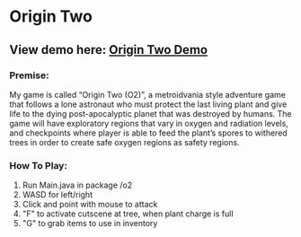 # Origin Two
## View demo here: [Origin Two Demo](https://youtu.be/VZfp_bthrDA?si=Q0SiVtfl1qPEmJ6n)


### Premise:
My game is called “Origin Two (O2)”, a metroidvania style adventure game that follows a lone astronaut 
who must protect the last living plant and give life to the dying post-apocalyptic planet that was destroyed by humans. 
The game will have exploratory regions that vary in oxygen and radiation levels, and checkpoints 
where player is able to feed the plant’s spores to withered trees in order to create safe oxygen 
regions as safety regions.

### How To Play:
1. Run Main.java in package /o2
2. WASD for left/right
3. Click and point with mouse to attack
4. "F" to activate cutscene at tree, when plant charge is full
5. "G" to grab items to use in inventory


